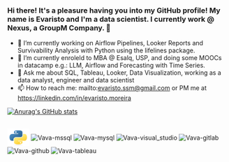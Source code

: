 ### Hi there! It's a pleasure having you into my GitHub profile! My name is Evaristo and I'm a data scientist. I currently work @ Nexus, a GroupM Company. 👋

- 🔭 I’m currently working on Airflow Pipelines, Looker Reports and Survivability Analysis with Python using the lifelines package.
- 🌱 I’m currently enroleld to MBA @ Esalq, USP, and doing some MOOCs in datacamp e.g.: LLM, Airflow and Forecasting with Time Series.
- 💬 Ask me about SQL, Tableau, Looker, Data Visualization, working as a data analyst, engineer and data scientist
- 📫 How to reach me: mailto:evaristo.ssm@gmail.com or PM me at https://linkedin.com/in/evaristo.moreira

[![Anurag's GitHub stats](https://github-readme-stats.vercel.app/api?username=vavasjc&show_icons=True&count_private=True&theme=dracula)](https://github.com/anuraghazra/github-readme-stats)

<div style="display: inline_block"><br>
  <img align="center" alt="Vava-Python" height="40" width="50" src="https://raw.githubusercontent.com/devicons/devicon/master/icons/python/python-original.svg">
  <img align="center" alt="Vava-mssql" height="60" width="70" src="https://cdn.jsdelivr.net/gh/devicons/devicon/icons/microsoftsqlserver/microsoftsqlserver-plain-wordmark.svg" />
  <img align="center" alt="Vava-mysql" height="60" width="70" src="https://cdn.jsdelivr.net/gh/devicons/devicon/icons/mysql/mysql-plain-wordmark.svg" />
  <img align="center" alt="Vava-visual_studio" height="40" width="50" src="https://cdn.jsdelivr.net/gh/devicons/devicon/icons/visualstudio/visualstudio-plain.svg" />
  <img align="center" alt="Vava-gitlab" height="40" width="50" src="https://cdn.jsdelivr.net/gh/devicons/devicon/icons/gitlab/gitlab-plain-wordmark.svg" />
  <img align="center" alt="Vava-github" height="40" width="50" src="https://cdn.jsdelivr.net/gh/devicons/devicon/icons/github/github-original-wordmark.svg" />
  <img align="center" alt="Vava-tableau" height="40" width="180" src="https://seeklogo.com/images/T/tableau-software-logo-654D12C9BF-seeklogo.com.png" />
 
  

</div>

<!--
**vavasjc/vavasjc** is a ✨ _special_ ✨ repository because its `README.md` (this file) appears on your GitHub profile.

Here are some ideas to get you started:

- 🔭 I’m currently working on ...
- 🌱 I’m currently learning ...
- 👯 I’m looking to collaborate on ...
- 🤔 I’m looking for help with ...


- 😄 Pronouns: ...
- ⚡ Fun fact: ...
-->
